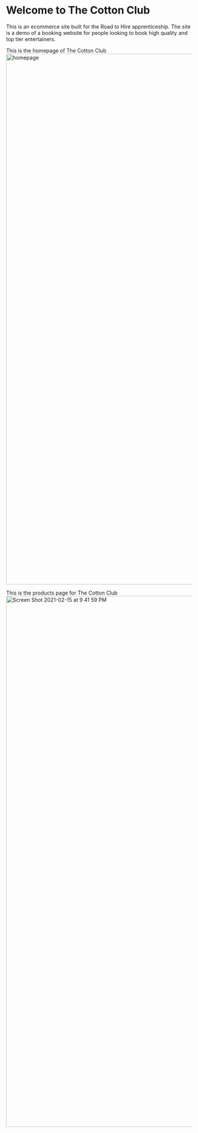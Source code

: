 # Welcome to The Cotton Club
 This is an ecommerce site built for the Road to Hire apprenticeship. The site is a demo of a booking website for people looking to book high quality and top tier entertainers.
 
 This is the homepage of The Cotton Club
<img width="1440" alt="homepage" src="https://user-images.githubusercontent.com/72049114/108012607-c6ddab80-6fd7-11eb-82b6-b2308093066a.png">


This is the products page for The Cotton Club
<img width="1440" alt="Screen Shot 2021-02-15 at 9 41 59 PM" src="https://user-images.githubusercontent.com/72049114/108013080-f50fbb00-6fd8-11eb-9cc5-4f65dee2719b.png">

